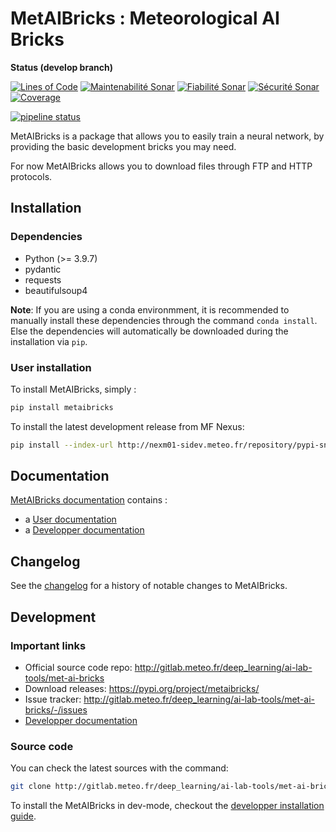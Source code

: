 # MetAIBricks : Meteorological AI Bricks

**Status (develop branch)**

[![Lines of Code](http://sonar.meteo.fr/api/project_badges/measure?project=metaibricks&metric=ncloc)](http://sonar.meteo.fr/dashboard?id=metaibricks) [![Maintenabilité Sonar](http://sonar.meteo.fr/api/project_badges/measure?project=metaibricks&metric=sqale_rating)](http://sonar.meteo.fr/dashboard?id=metaibricks) [![Fiabilité Sonar](http://sonar.meteo.fr/api/project_badges/measure?project=metaibricks&metric=reliability_rating)](http://sonar.meteo.fr/dashboard?id=metaibricks) [![Sécurité Sonar](http://sonar.meteo.fr/api/project_badges/measure?project=metaibricks&metric=security_rating)](http://sonar.meteo.fr/dashboard?id=metaibricks) [![Coverage](http://sonar.meteo.fr/api/project_badges/measure?project=metaibricks&metric=coverage)](http://sonar.meteo.fr/dashboard?id=metaibricks)

[![pipeline status](http://gitlab.meteo.fr/deep_learning/ai-lab-tools/met-ai-bricks/badges/dev/pipeline.svg)](http://gitlab.meteo.fr/deep_learning/ai-lab-tools/met-ai-bricks/-/commits/dev)

MetAIBricks is a package that allows you to easily train a neural network, by providing the basic development bricks you may need.

For now MetAIBricks allows you to download files through FTP and HTTP protocols.

## Installation

### Dependencies

* Python (>= 3.9.7)
* pydantic
* requests
* beautifulsoup4

**Note**: If you are using a conda environmment, it is recommended to manually install these dependencies through the command `conda install`. Else the dependencies will automatically be downloaded during the  installation via `pip`.

### User installation

To install MetAIBricks, simply :

```bash
pip install metaibricks
```

To install the latest development release from MF Nexus:

```bash
pip install --index-url http://nexm01-sidev.meteo.fr/repository/pypi-snapshots-metaibricks/simple --trusted-host nexm01-sidev.meteo.fr metaibricks
```

## Documentation

[MetAIBricks documentation](docs/home.md) contains :

* a [User documentation](docs/user_docs.md)
* a [Developper documentation](docs/dev_docs.md)

## Changelog

See the [changelog](CHANGELOG.md) for a history of notable changes to MetAIBricks.

## Development

### Important links

* Official source code repo: http://gitlab.meteo.fr/deep_learning/ai-lab-tools/met-ai-bricks
* Download releases: https://pypi.org/project/metaibricks/
* Issue tracker: http://gitlab.meteo.fr/deep_learning/ai-lab-tools/met-ai-bricks/-/issues
* [Developper documentation](docs/dev_docs.md)

### Source code

You can check the latest sources with the command:

```bash
git clone http://gitlab.meteo.fr/deep_learning/ai-lab-tools/met-ai-bricks.git
```

To install the MetAIBricks in dev-mode, checkout the [developper installation guide](docs/dev_docs.md#dev-installation).

